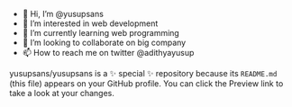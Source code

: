 - 👋 Hi, I’m @yusupsans
- 👀 I’m interested in web development
- 🌱 I’m currently learning web programming
- 💞️ I’m looking to collaborate on big company
- 📫 How to reach me on twitter @adithyayusup

yusupsans/yusupsans is a ✨ special ✨ repository because its `README.md` (this file) appears on your GitHub profile.
You can click the Preview link to take a look at your changes.
